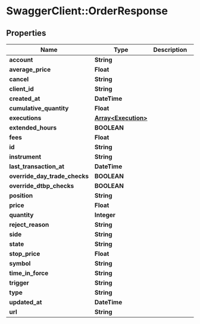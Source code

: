 # SwaggerClient::OrderResponse

## Properties
Name | Type | Description | Notes
------------ | ------------- | ------------- | -------------
**account** | **String** |  | [optional] 
**average_price** | **Float** |  | [optional] 
**cancel** | **String** |  | [optional] 
**client_id** | **String** |  | [optional] 
**created_at** | **DateTime** |  | [optional] 
**cumulative_quantity** | **Float** |  | [optional] 
**executions** | [**Array&lt;Execution&gt;**](Execution.md) |  | [optional] 
**extended_hours** | **BOOLEAN** |  | [optional] 
**fees** | **Float** |  | [optional] 
**id** | **String** |  | [optional] 
**instrument** | **String** |  | [optional] 
**last_transaction_at** | **DateTime** |  | [optional] 
**override_day_trade_checks** | **BOOLEAN** |  | [optional] 
**override_dtbp_checks** | **BOOLEAN** |  | [optional] 
**position** | **String** |  | [optional] 
**price** | **Float** |  | [optional] 
**quantity** | **Integer** |  | [optional] 
**reject_reason** | **String** |  | [optional] 
**side** | **String** |  | [optional] 
**state** | **String** |  | [optional] 
**stop_price** | **Float** |  | [optional] 
**symbol** | **String** |  | [optional] 
**time_in_force** | **String** |  | [optional] 
**trigger** | **String** |  | [optional] 
**type** | **String** |  | [optional] 
**updated_at** | **DateTime** |  | [optional] 
**url** | **String** |  | [optional] 


